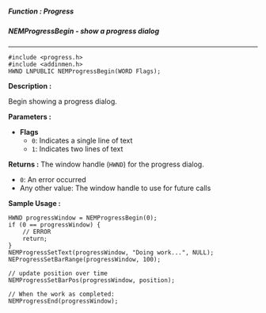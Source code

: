 ##### Function : Progress
##### NEMProgressBegin - show a progress dialog

---
```
#include <progress.h>
#include <addinmen.h>
HWND LNPUBLIC NEMProgressBegin(WORD Flags);
```
**Description :**

Begin showing a progress dialog.

**Parameters :**

- **Flags**  
    - `0`: Indicates a single line of text  
    - `1`: Indicates two lines of text  

**Returns :**
The window handle (`HWND`) for the progress dialog.
- `0`: An error occurred  
- Any other value: The window handle to use for future calls  

**Sample Usage :**
```
HWND progressWindow = NEMProgressBegin(0);
if (0 == progressWindow) {
    // ERROR
    return;
}
NEMProgressSetText(progressWindow, "Doing work...", NULL);
NEProgressSetBarRange(progressWindow, 100);

// update position over time
NEMProgressSetBarPos(progressWindow, position);

// When the work as completed:
NEMProgressEnd(progressWindow);
```